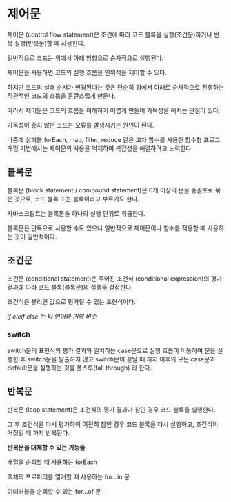 # 제어문

제어문 (control flow statement)은 조건에 따라 코드 블록을 실행(조건문)하거나 반복 실행(반복문)할 때 사용한다.

일반적으로 코드는 위에서 아래 방향으로 순차적으로 실행된다.

제어문을 사용하면 코드의 실행 흐름을 인위적을 제어할 수 있다.

하지만 코드의 실해 순서가 변경된다는 것은 단순히 위에서 아래로 순차적으로 진행하는 직관적인 코드의 흐름을 혼란스럽게 만든다.

따라서 제어문은 코드의 흐름을 이해하기 어렵게 만들어 가독성을 해치는 단점이 있다.

가독성이 좋지 않은 코드는 오류를 발생시키는 원인이 된다.

나중에 살펴볼 forEach, map, filter, reduce 같은 고차 함수를 사용한 함수형 프로그래밍 기법에서는 제어문의 사용을 억제하여 복잡성을 해결하려고 노력한다.



## 블록문

블록문 (block statement / compound statement)은 0개 이상의 문을 중괄호로 묶은 것으로, 코드 블록 또는 블록이라고 부르기도 한다.

자바스크립트는 블록문을 하나의 실행 단위로 취급한다.

블록문은 단독으로 사용할 수도 있으나 일반적으로 제어문이나 함수를 적용할 때 사용하는 것이 일반적이다.



## 조건문

조건문 (conditional statement)은 주어진 조건식 (conditional expression)의 평가 결과에 따라 코드 블록(블록문)의 실행을 결정한다.

조건식은 불리언 값으로 평가될 수 있는 표현식이다.



*if eleif else 는 타 언어와 거의 비슷*



### switch

switch문의 표현식의 평가 결과와 일치하는 case문으로 실행 흐름이 이동하여 문을 실행한 후 switch문을 탈출하지 않고 switch문이 끝날 때 까지 이후의 모든 case문과 default문을 실행하는 것을 폴스루(fall through) 라 한다.



## 반복문

반복문 (loop statement)은 조건식의 평가 결과가 참인 경우 코드 블록을 실행한다.

그 후 조건식을 다시 평가하여 여전히 참인 경우 코드 블록을 다시 실행하고, 조건식이 거짓일 때 까지 반복된다.



**반복문을 대체할 수 있는 기능들**

배열을 순회할 때 사용하는 forEach

객체의 프로퍼티를 열거할 때 사용하는 for...in 문

이터러블을 순회할 수 있는 for...of 문



